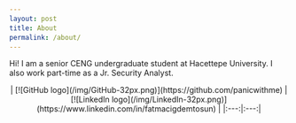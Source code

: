 ```yaml
---
layout: post
title: About
permalink: /about/
---
```


Hi! I am a senior CENG undergraduate student at Hacettepe University.
I also work part-time as a Jr. Security Analyst.

<p align="center">
   | [![GitHub logo](/img/GitHub-32px.png)](https://github.com/panicwithme) |
   [![LinkedIn logo](/img/LinkedIn-32px.png)](https://www.linkedin.com/in/fatmacigdemtosun) |
   |:---:|:---:|
</p>
